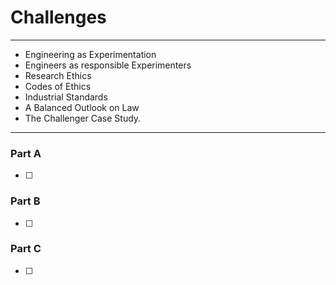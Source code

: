 # Challenges
---
- Engineering as Experimentation
- Engineers as responsible Experimenters
- Research Ethics
- Codes of Ethics
- Industrial Standards
- A Balanced Outlook on Law
- The Challenger Case Study.
---
### Part A
- [ ] 

### Part B
- [ ] 

### Part C
- [ ] 

